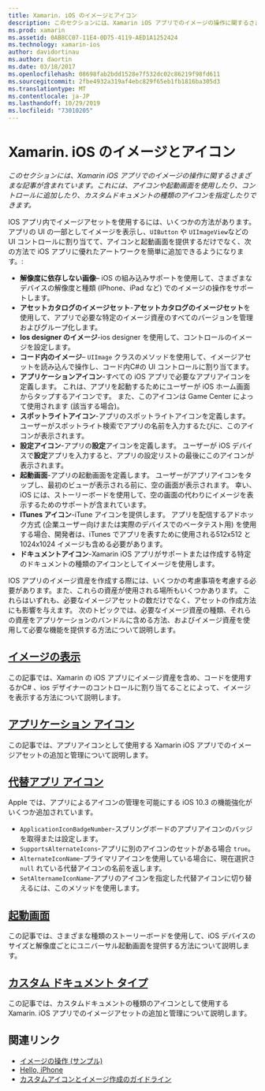 ```yaml
---
title: Xamarin. iOS のイメージとアイコン
description: このセクションには、Xamarin iOS アプリでのイメージの操作に関するさまざまな記事が含まれています。これには、アイコンや起動画面を使用したり、コントロールに追加したり、カスタムドキュメントの種類のアイコンを指定したりできます。
ms.prod: xamarin
ms.assetid: 0AB8CC07-11E4-0D75-4119-AED1A1252424
ms.technology: xamarin-ios
author: davidortinau
ms.author: daortin
ms.date: 03/18/2017
ms.openlocfilehash: 08698fab2bdd1528e7f532dc02c86219f98fd611
ms.sourcegitcommit: 2fbe4932a319af4ebc829f65eb1fb1816ba305d3
ms.translationtype: MT
ms.contentlocale: ja-JP
ms.lasthandoff: 10/29/2019
ms.locfileid: "73010205"
---
```

# <a name="images-and-icons-in-xamarinios"></a>Xamarin. iOS のイメージとアイコン

_このセクションには、Xamarin iOS アプリでのイメージの操作に関するさまざまな記事が含まれています。これには、アイコンや起動画面を使用したり、コントロールに追加したり、カスタムドキュメントの種類のアイコンを指定したりできます。_

IOS アプリ内でイメージアセットを使用するには、いくつかの方法があります。 アプリの UI の一部としてイメージを表示し、`UIButton` や `UIImageView`などの UI コントロールに割り当てて、アイコンと起動画面を提供するだけでなく、次の方法で iOS アプリに優れたアートワークを簡単に追加できるようになります。: 

- **解像度に依存しない画像**– iOS の組み込みサポートを使用して、さまざまなデバイスの解像度と種類 (IPhone、iPad など) でのイメージの操作をサポートします。
- **アセットカタログのイメージセット**-**アセットカタログのイメージセット**を使用して、アプリで必要な特定のイメージ資産のすべてのバージョンを管理およびグループ化します。
- **Ios designer のイメージ**-ios designer を使用して、コントロールのイメージを設定します。
- **コード内のイメージ**– `UIImage` クラスのメソッドを使用して、イメージアセットを読み込んで操作し、コード内C#の UI コントロールに割り当てます。
- **アプリケーションアイコン**-すべての iOS アプリで必要なアプリアイコンを定義します。 これは、アプリを起動するためにユーザーが iOS ホーム画面からタップするアイコンです。 また、このアイコンは Game Center によって使用されます (該当する場合)。
- **スポットライトアイコン**-アプリのスポットライトアイコンを定義します。 ユーザーがスポットライト検索でアプリの名前を入力するたびに、このアイコンが表示されます。
- **設定アイコン**-アプリの**設定**アイコンを定義します。 ユーザーが iOS デバイスで**設定**アプリを入力すると、アプリの設定リストの最後にこのアイコンが表示されます。 
- **起動画面**-アプリの起動画面を定義します。 ユーザーがアプリアイコンをタップし、最初のビューが表示される前に、空の画面が表示されます。 幸い、iOS には、ストーリーボードを使用して、空の画面の代わりにイメージを表示するためのサポートが含まれています。 
- **ITunes アイコン**-iTune アイコンを提供します。 アプリを配信するアドホック方式 (企業ユーザー向けまたは実際のデバイスでのベータテスト用) を使用する場合、開発者は、iTunes でアプリを表すために使用される512x512 と1024x1024 イメージも含める必要があります。
- **ドキュメントアイコン**-Xamarin iOS アプリがサポートまたは作成する特定のドキュメントの種類のアイコンとしてイメージを使用します。

IOS アプリのイメージ資産を作成する際には、いくつかの考慮事項を考慮する必要があります。また、これらの資産が使用される場所もいくつかあります。 これらはいずれも、必要なイメージアセットの数だけでなく、アセットの作成方法にも影響を与えます。 次のトピックでは、必要なイメージ資産の種類、それらの資産をアプリケーションのバンドルに含める方法、およびイメージ資産を使用して必要な機能を提供する方法について説明します。

## <a name="displaying-an-imageiosapp-fundamentalsimages-iconsdisplaying-an-imagemd"></a>[イメージの表示](~/ios/app-fundamentals/images-icons/displaying-an-image.md)

この記事では、Xamarin の iOS アプリにイメージ資産を含め、コードを使用するかC# 、ios デザイナーのコントロールに割り当てることによって、イメージを表示する方法について説明します。

## <a name="application-iconsiosapp-fundamentalsimages-iconsapp-iconsmd"></a>[アプリケーション アイコン](~/ios/app-fundamentals/images-icons/app-icons.md)

この記事では、アプリアイコンとして使用する Xamarin iOS アプリでのイメージアセットの追加と管理について説明します。

## <a name="alternate-app-iconsiosapp-fundamentalsimages-iconsalternate-app-iconsmd"></a>[代替アプリ アイコン](~/ios/app-fundamentals/images-icons/alternate-app-icons.md)

Apple では、アプリによるアイコンの管理を可能にする iOS 10.3 の機能強化がいくつか追加されています。

- `ApplicationIconBadgeNumber`-スプリングボードのアプリアイコンのバッジを取得または設定します。
- `SupportsAlternateIcons`-アプリに別のアイコンのセットがある場合 `true`。
- `AlternateIconName`-プライマリアイコンを使用している場合に、現在選択さ `null` れている代替アイコンの名前を返します。
- `SetAlternameIconName`-アプリのアイコンを指定した代替アイコンに切り替えるには、このメソッドを使用します。

## <a name="launch-screensiosapp-fundamentalsimages-iconslaunch-screensmd"></a>[起動画面](~/ios/app-fundamentals/images-icons/launch-screens.md)

この記事では、さまざまな種類のストーリーボードを使用して、iOS デバイスのサイズと解像度ごとにユニバーサル起動画面を提供する方法について説明します。

## <a name="custom-document-typesiosapp-fundamentalsimages-iconscustom-document-typesmd"></a>[カスタム ドキュメント タイプ](~/ios/app-fundamentals/images-icons/custom-document-types.md)

この記事では、カスタムドキュメントの種類のアイコンとして使用する Xamarin. iOS アプリでのイメージアセットの追加と管理について説明します。

## <a name="related-links"></a>関連リンク

- [イメージの操作 (サンプル)](https://docs.microsoft.com/samples/xamarin/ios-samples/workingwithimages)
- [Hello, iPhone](~/ios/get-started/hello-ios/index.md)
- [カスタムアイコンとイメージ作成のガイドライン](https://developer.apple.com/library/ios/#documentation/UserExperience/Conceptual/MobileHIG/IconsImages/IconsImages.html)
